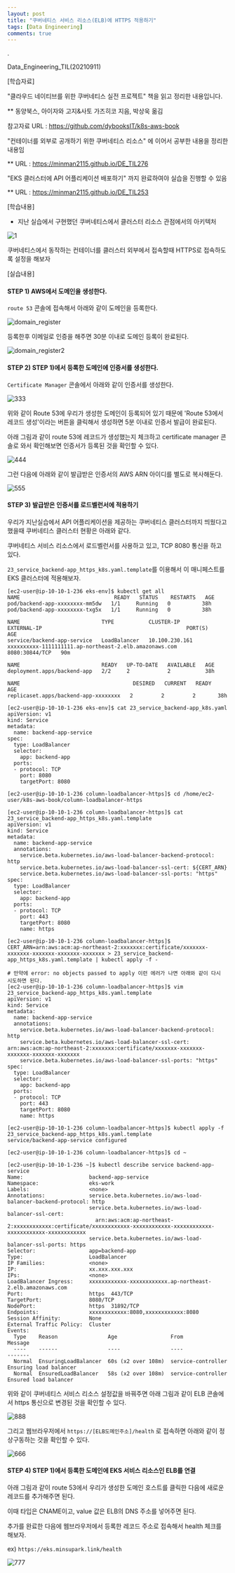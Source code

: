 ```yaml
---
layout: post
title: "쿠버네티스 서비스 리소스(ELB)에 HTTPS 적용하기"
tags: [Data Engineering]
comments: true
---
```


.

Data_Engineering_TIL(20210911)

[학습자료]

"클라우드 네이티브를 위한 쿠버네티스 실전 프로젝트" 책을 읽고 정리한 내용입니다.

** 동양북스, 아이자와 고지&사토 가즈히코 지음, 박상욱 옮김

참고자료 URL : https://github.com/dybooksIT/k8s-aws-book

"컨테이너를 외부로 공개하기 위한 쿠버네티스 리소스" 에 이어서 공부한 내용을 정리한 내용임

** URL : https://minman2115.github.io/DE_TIL276

"EKS 클러스터에 API 어플리케이션 배포하기" 까지 완료하여야 실습을 진행할 수 있음

** URL : https://minman2115.github.io/DE_TIL253

[학습내용]

- 지난 실습에서 구현했던 쿠버네티스에서 클러스터 리소스 관점에서의 아키텍처

![1](https://user-images.githubusercontent.com/41605276/130312579-25726eeb-c4cc-4001-9910-1a333d0d3a12.png)

쿠버네티스에서 동작하는 컨테이너를 클러스터 외부에서 접속할때 HTTPS로 접속하도록 설정을 해보자

[실습내용]

#### STEP 1) AWS에서 도메인을 생성한다.

`route 53` 콘솔에 접속해서 아래와 같이 도메인을 등록한다.

![domain_register](https://user-images.githubusercontent.com/41605276/132935936-cc61bf23-c67b-475a-9ed9-4692b786f432.png)

등록한후 이메일로 인증을 해주면 30분 이내로 도메인 등록이 완료된다.

![domain_register2](https://user-images.githubusercontent.com/41605276/132935953-1c4ccbe6-724b-44da-beb9-ea98b61a0786.png)

#### STEP 2) STEP 1)에서 등록한 도메인에 인증서를 생성한다.

`Certificate Manager` 콘솔에서 아래와 같이 인증서를 생성한다.

![333](https://user-images.githubusercontent.com/41605276/132936012-9668e58a-7f6f-4a7f-ac37-23164da6e058.png)

위와 같이 Route 53에 우리가 생성한 도메인이 등록되어 있기 때문에 'Route 53에서 레코드 생성'이라는 버튼을 클릭해서 생성하면 5분 이내로 인증서 발급이 완료된다.

아래 그림과 같이 route 53에 레코드가 생성했는지 체크하고 certificate manager 콘솔로 와서 확인해보면 인증서가 등록된 것을 확인할 수 있다.

![444](https://user-images.githubusercontent.com/41605276/132936082-57451296-e104-4417-a912-4f75e6ace1fc.png)

그런 다음에 아래와 같이 발급받은 인증서의 AWS ARN 아이디를 별도로 복사해둔다.

![555](https://user-images.githubusercontent.com/41605276/132936209-5904feb9-4a99-4f17-b178-7d326852a355.png)

#### STEP 3) 발급받은 인증서를 로드벨런서에 적용하기

우리가 지난실습에서 API 어플리케이션을 제공하는 쿠버네티스 클러스터까지 띄웠다고 했을때 쿠버네티스 클러스터 현황은 아래와 같다.

쿠버네티스 서비스 리소스에서 로드벨런서를 사용하고 있고, TCP 8080 통신을 하고 있다.

`23_service_backend-app_https_k8s.yaml.template`를 이용해서 이 매니페스트를 EKS 클러스터에 적용해보자.


```console
[ec2-user@ip-10-10-1-236 eks-env]$ kubectl get all
NAME                              READY   STATUS    RESTARTS   AGE
pod/backend-app-xxxxxxxx-mm5dw   1/1     Running   0          38h
pod/backend-app-xxxxxxxx-txg5x   1/1     Running   0          38h

NAME                          TYPE           CLUSTER-IP       EXTERNAL-IP                                              PORT(S)          AGE
service/backend-app-service   LoadBalancer   10.100.230.161   xxxxxxxxxx-1111111111.ap-northeast-2.elb.amazonaws.com   8080:30844/TCP   90m

NAME                          READY   UP-TO-DATE   AVAILABLE   AGE
deployment.apps/backend-app   2/2     2            2           38h

NAME                                    DESIRED   CURRENT   READY   AGE
replicaset.apps/backend-app-xxxxxxxx   2         2         2       38h

[ec2-user@ip-10-10-1-236 eks-env]$ cat 23_service_backend-app_k8s.yaml
apiVersion: v1
kind: Service
metadata:
  name: backend-app-service
spec:
  type: LoadBalancer
  selector:
    app: backend-app
  ports:
  - protocol: TCP
    port: 8080
    targetPort: 8080
        
[ec2-user@ip-10-10-1-236 column-loadbalancer-https]$ cd /home/ec2-user/k8s-aws-book/column-loadbalancer-https

[ec2-user@ip-10-10-1-236 column-loadbalancer-https]$ cat 23_service_backend-app_https_k8s.yaml.template
apiVersion: v1
kind: Service
metadata:
  name: backend-app-service
  annotations:
    service.beta.kubernetes.io/aws-load-balancer-backend-protocol: http
    service.beta.kubernetes.io/aws-load-balancer-ssl-cert: ${CERT_ARN}
    service.beta.kubernetes.io/aws-load-balancer-ssl-ports: "https"
spec:
  type: LoadBalancer
  selector:
    app: backend-app
  ports:
  - protocol: TCP
    port: 443
    targetPort: 8080
    name: https
        
[ec2-user@ip-10-10-1-236 column-loadbalancer-https]$ CERT_ARN=arn:aws:acm:ap-northeast-2:xxxxxxx:certificate/xxxxxxx-xxxxxxx-xxxxxxx-xxxxxxx-xxxxxxx > 23_service_backend-app_https_k8s.yaml.template | kubectl apply -f -
 
# 만약에 error: no objects passed to apply 이런 에러가 나면 아래와 같이 다시 시도하면 된다.
[ec2-user@ip-10-10-1-236 column-loadbalancer-https]$ vim 23_service_backend-app_https_k8s.yaml.template
apiVersion: v1
kind: Service
metadata:
  name: backend-app-service
  annotations:
    service.beta.kubernetes.io/aws-load-balancer-backend-protocol: http
    service.beta.kubernetes.io/aws-load-balancer-ssl-cert: arn:aws:acm:ap-northeast-2:xxxxxxx:certificate/xxxxxxx-xxxxxxx-xxxxxxx-xxxxxxx-xxxxxxx
    service.beta.kubernetes.io/aws-load-balancer-ssl-ports: "https"
spec:
  type: LoadBalancer
  selector:
    app: backend-app
  ports:
  - protocol: TCP
    port: 443
    targetPort: 8080
    name: https
    
[ec2-user@ip-10-10-1-236 column-loadbalancer-https]$ kubectl apply -f 23_service_backend-app_https_k8s.yaml.template
service/backend-app-service configured

[ec2-user@ip-10-10-1-236 column-loadbalancer-https]$ cd ~

[ec2-user@ip-10-10-1-236 ~]$ kubectl describe service backend-app-service
Name:                     backend-app-service
Namespace:                eks-work
Labels:                   <none>
Annotations:              service.beta.kubernetes.io/aws-load-balancer-backend-protocol: http
                          service.beta.kubernetes.io/aws-load-balancer-ssl-cert:
                            arn:aws:acm:ap-northeast-2:xxxxxxxxxxxx:certificate/xxxxxxxxxxxx-xxxxxxxxxxxx-xxxxxxxxxxxx-xxxxxxxxxxxx-xxxxxxxxxxxx
                          service.beta.kubernetes.io/aws-load-balancer-ssl-ports: https
Selector:                 app=backend-app
Type:                     LoadBalancer
IP Families:              <none>
IP:                       xx.xxx.xxx.xxx
IPs:                      <none>
LoadBalancer Ingress:     xxxxxxxxxxxx-xxxxxxxxxxxx.ap-northeast-2.elb.amazonaws.com
Port:                     https  443/TCP
TargetPort:               8080/TCP
NodePort:                 https  31892/TCP
Endpoints:                xxxxxxxxxxxx:8080,xxxxxxxxxxxx:8080
Session Affinity:         None
External Traffic Policy:  Cluster
Events:
  Type    Reason                Age                 From                Message
  ----    ------                ----                ----                -------
  Normal  EnsuringLoadBalancer  60s (x2 over 108m)  service-controller  Ensuring load balancer
  Normal  EnsuredLoadBalancer   58s (x2 over 108m)  service-controller  Ensured load balancer
```

위와 같이 쿠버네티스 서비스 리소스 설정값을 바꿔주면 아래 그림과 같이 ELB 콘솔에서 https 통신으로 변경된 것을 확인할 수 있다.

![888](https://user-images.githubusercontent.com/41605276/132937241-eb3ffef5-314f-4a91-8405-3efce047f34b.png)

그리고 웹브라우저에서 `https://[ELB도메인주소]/health` 로 접속하면 아래와 같이 정상구동하는 것을 확인할 수 있다.

![666](https://user-images.githubusercontent.com/41605276/132936830-05040ca5-58b2-446b-a7d7-577e78d96fd3.PNG)

#### STEP 4) STEP 1)에서 등록한 도메인에 EKS 서비스 리소스인 ELB를 연결

아래 그림과 같이 route 53에서 우리가 생성한 도메인 호스트를 클릭한 다음에 새로운 레코드를 추가해주면 된다.

이때 타입은 CNAME이고, value 값은 ELB의 DNS 주소를 넣어주면 된다.

추가를 완료한 다음에 웹브라우저에서 등록한 레코드 주소로 접속해서 health 체크를 해보자.

ex) `https://eks.minsupark.link/health`

![777](https://user-images.githubusercontent.com/41605276/132937152-031e3d4d-d28e-413a-bf4e-3331f07ef201.png)
